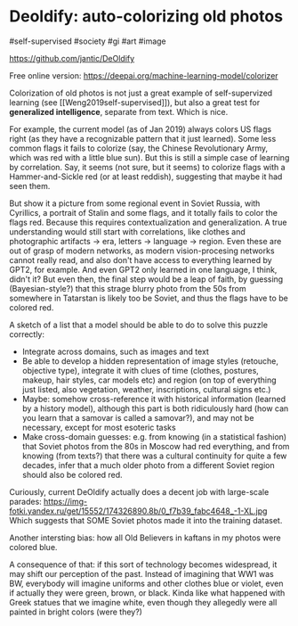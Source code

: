 # Deoldify: auto-colorizing old photos

#self-supervised #society #gi #art #image

https://github.com/jantic/DeOldify

Free online version: 
https://deepai.org/machine-learning-model/colorizer

Colorization of old photos is not just a great example of self-supervized learning (see [[Weng2019self-supervised]]), but also a great test for **generalized intelligence**, separate from text. Which is nice.

For example, the current model (as of Jan 2019) always colors US flags right (as they have a recognizable pattern that it just learned). Some less common flags it fails to colorize (say, the Chinese Revolutionary Army, which was red with a little blue sun). But this is still a simple case of learning by correlation. Say, it seems (not sure, but it seems) to colorize flags with a Hammer-and-Sickle red (or at least reddish), suggesting that maybe it had seen them.

But show it a picture from some regional event in Soviet Russia, with Cyrillics, a portrait of Stalin and some flags, and it totally fails to color the flags red. Because this requires contextualization and generalization. A true understanding would still start with correlations, like clothes and photographic artifacts → era, letters → language → region. Even these are out of grasp of modern networks, as modern vision-procesing networks cannot really read, and also don't have access to everything learned by GPT2, for example. And even GPT2 only learned in one language, I think, didn't it? But even then, the final step would be a leap of faith, by guessing (Bayesian-style?) that this strage blurry photo from the 50s from somewhere in Tatarstan is likely too be Soviet, and thus the flags have to be colored red.

A sketch of a list that a model should be able to do to solve this puzzle correctly:
* Integrate across domains, such as images and text
* Be able to develop a hidden representation of image styles (retouche, objective type), integrate it with clues of time (clothes, postures, makeup, hair styles, car models etc) and region (on top of everything just listed, also vegetation, weather, inscriptions, cultural signs etc.)
* Maybe: somehow cross-reference it with historical information (learned by a history model), although this part is both ridiculously hard (how can you learn that a samovar is called a samovar?), and may not be necessary, except for most esoteric tasks
* Make cross-domain guesses: e.g. from knowing (in a statistical fashion) that Soviet photos from the 80s in Moscow had red everything, and from knowing (from texts?) that there was a cultural continuity for quite a few decades, infer that a much older photo from a different Soviet region should also be colored red.

Curiously, current DeOldify actually does a decent job with large-scale parades:
https://img-fotki.yandex.ru/get/15552/174326890.8b/0_f7b39_fabc4648_-1-XL.jpg
Which suggests that SOME Soviet photos made it into the training dataset.

Another intersting bias: how all Old Believers in kaftans in my photos were colored blue.

A consequence of that: if this sort of technology becomes widespread, it may shift our perception of the past. Instead of imagining that WW1 was BW, everybody will imagine uniforms and other clothes blue or violet, even if actually they were green, brown, or black. Kinda like what happened with Greek statues that we imagine white, even though they allegedly were all painted in bright colors (were they?)